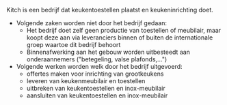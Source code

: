 Kitch is een bedrijf dat keukentoestellen plaatst en keukeninrichting doet. 
+ Volgende zaken worden niet door het bedrijf gedaan:
	+ Het bedrijf doet zelf geen productie van toestellen of meubilair, maar koopt deze aan via leveranciers binnen of buiten de internationale groep waartoe dit bedrijf behoort
	+ Binnenafwerking aan het gebouw worden uitbesteedt aan onderaannemers ("betegeling, valse plafonds,...")
+ Volgende werken worden welk door het bedrijf uitgevoerd:
	+ offertes maken voor inrichting van grootkeukens
	+ leveren van keukenmeubilair en toestellen
	+ uitbreken van keukentoestellen en inox-meubilair
	+ aansluiten van keukentoestellen en inox-meubilair
